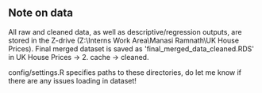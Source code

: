 ## Note on data

All raw and cleaned data, as well as descriptive/regression outputs, are stored in the Z-drive (Z:\Interns Work Area\Manasi Ramnath\UK House Prices).
Final merged dataset is saved as 'final_merged_data_cleaned.RDS' in UK House Prices -> 2. cache -> cleaned.

config/settings.R specifies paths to these directories, do let me know if there are any issues loading in dataset!
